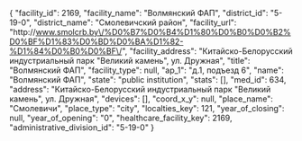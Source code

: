 {
    "facility_id": 2169,
    "facility_name": "Волмянский ФАП",
    "district_id": "5-19-0",
    "district_name": "Смолевичский район",
    "facility_url": "http:\/\/www.smolcrb.by\/%D0%B7%D0%B4%D1%80%D0%B0%D0%B2%D0%BF%D1%83%D0%BD%D0%BA%D1%82-%D1%84%D0%B0%D0%BF\/",
    "facility_address": "Китайско-Белорусский индустриальный парк \"Великий камень\", ул. Дружная",
    "title": "Волмянский ФАП",
    "facility_type": null,
    "ap_1": "д.1, подъезд 6",
    "name": "Волмянский ФАП",
    "state": "public institution",
    "stats": [],
    "med_id": 634,
    "address": "Китайско-Белорусский индустриальный парк \"Великий камень\", ул. Дружная",
    "devices": [],
    "coord_x_y": null,
    "place_name": "Смолевичи",
    "place_type": "city",
    "localties_key": 121,
    "year_of_closing": null,
    "year_of_opening": "0",
    "healthcare_facility_key": 2169,
    "administrative_division_id": "5-19-0"
}